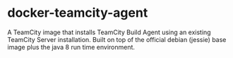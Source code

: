 # docker-teamcity-agent
A TeamCity image that installs TeamCity Build Agent using an existing TeamCity Server installation. Built on top of the official debian (jessie) base image plus the java 8 run time environment.
